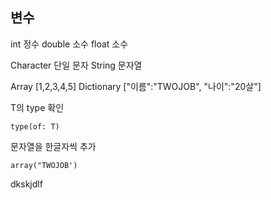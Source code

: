 ## 변수
int 정수
double 소수
float 소수

Character 단일 문자
String 문자열


Array
[1,2,3,4,5]
Dictionary
["이름":"TWOJOB", "나이":"20살"]


T의 type 확인
```
type(of: T)
```

문자열을 한글자씩 추가
```
array("TWOJOB')
```

dkskjdlf
